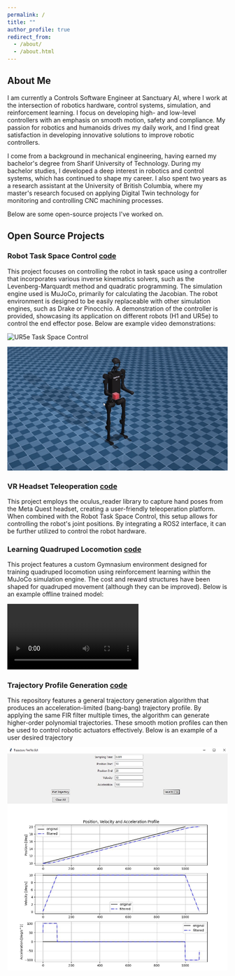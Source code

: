 ```yaml
---
permalink: /
title: ""
author_profile: true
redirect_from: 
  - /about/
  - /about.html
---
```


**About Me**
--------

I am currently a Controls Software Engineer at Sanctuary AI, where I work at the intersection of robotics hardware, control systems, simulation, and reinforcement learning. I focus on developing high- and low-level controllers with an emphasis on smooth motion, safety and compliance. 
My passion for robotics and humanoids drives my daily work, and I find great satisfaction in developing innovative solutions to improve robotic controllers. 

I come from a background in mechanical engineering, having earned my bachelor's degree from Sharif University of Technology. During my bachelor studies, I developed a deep interest in robotics and control systems, which has continued to shape my career. I also spent two years as a research assistant at the University of British Columbia, where my master's research focused on applying Digital Twin technology for monitoring and controlling CNC machining processes.


Below are some open-source projects I've worked on.

**Open Source Projects**
--------

### Robot Task Space Control [code](https://github.com/parsa25b/robot_task_space_control)
This project focuses on controlling the robot in task space using a controller that incorporates various inverse kinematics solvers, such as the Levenberg-Marquardt method and quadratic programming. The simulation engine used is MuJoCo, primarily for calculating the Jacobian. The robot environment is designed to be easily replaceable with other simulation engines, such as Drake or Pinocchio. A demonstration of the controller is provided, showcasing its application on different robots (H1 and UR5e) to control the end effector pose. Below are example video demonstrations:

![UR5e Task Space Control](https://github.com/parsa25b/parsa-bakhshandeh.github.io/blob/main/images/ur5e_task_space_control.gif?raw=true)

![h1 right arm Task Space Control](https://github.com/parsa25b/parsa-bakhshandeh.github.io/blob/main/images/h1_right_arm_task_space_control.gif?raw=true)

### VR Headset Teleoperation [code]()
This project employs the oculus_reader library to capture hand poses from the Meta Quest headset, creating a user-friendly teleoperation platform. When combined with the Robot Task Space Control, this setup allows for controlling the robot's joint positions. By integrating a ROS2 interface, it can be further utilized to control the robot hardware.

### Learning Quadruped Locomotion [code](https://github.com/parsa25b/quadruped-rl-locomotion)
This project features a custom Gymnasium environment designed for training quadruped locomotion using reinforcement learning within the MuJoCo simulation engine. The cost and reward structures have been shaped for quadruped movement (although they can be improved). Below is an example offline trained model:

![trained model](https://github.com/parsa25b/parsa-bakhshandeh.github.io/blob/main/images/341280291-8afddece-8186-4b9d-8352-594dcef4d53d.mp4?raw=true)

### Trajectory Profile Generation [code](https://github.com/parsa25b/trajectory_generation)
This repository features a general trajectory generation algorithm that produces an acceleration-limited (bang-bang) trajectory profile. By applying the same FIR filter multiple times, the algorithm can generate higher-order polynomial trajectories. These smooth motion profiles can then be used to control robotic actuators effectively. Below is an example of a user desired trajectory

![alt text](https://github.com/parsa25b/parsa-bakhshandeh.github.io/blob/main/images/GUI_TG.JPG?raw=true)


